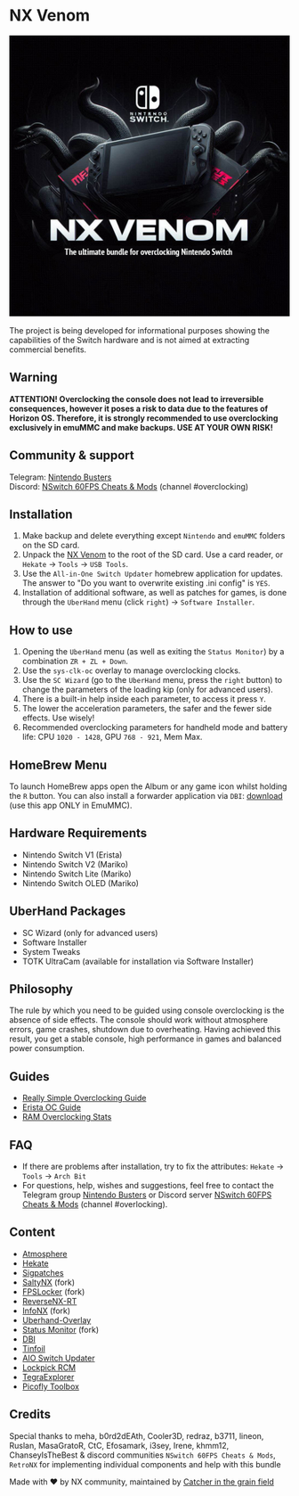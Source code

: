 # NX Venom

![Banner](banner.jpg)

The project is being developed for informational purposes showing the capabilities of the Switch hardware and is not aimed at extracting commercial benefits.

## Warning

**ATTENTION! Overclocking the console does not lead to irreversible consequences, however it poses a risk to data due to the features of Horizon OS. Therefore, it is strongly recommended to use overclocking exclusively in emuMMC and make backups. USE AT YOUR OWN RISK!**

## Community & support

Telegram: [Nintendo Busters](https://t.me/NintendoBusters)  
Discord: [NSwitch 60FPS Cheats & Mods](https://discord.com/invite/UqN6FcepTQ) (channel #overclocking)

## Installation

1. Make backup and delete everything except `Nintendo` and `emuMMC` folders on the SD card.
2. Unpack the [NX Venom](https://github.com/CatcherITGF/NX-Venom/raw/main/NXVenom.zip) to the root of the SD card. Use a card reader, or `Hekate` → `Tools` → `USB Tools`.
3. Use the `All-in-One Switch Updater` homebrew application for updates. The answer to "Do you want to overwrite existing .ini config" is `YES`.
4. Installation of additional software, as well as patches for games, is done through the `UberHand` menu (click `right`) → `Software Installer`.

## How to use

1. Opening the `UberHand` menu (as well as exiting the `Status Monitor`) by a combination `ZR + ZL + Down`.
2. Use the `sys-clk-oc` overlay to manage overclocking clocks.
3. Use the `SC Wizard` (go to the `UberHand` menu, press the `right` button) to change the parameters of the loading kip (only for advanced users).
4. There is a built-in help inside each parameter, to access it press `Y`.
5. The lower the acceleration parameters, the safer and the fewer side effects. Use wisely!
6. Recommended overclocking parameters for handheld mode and battery life: CPU `1020 - 1428`, GPU `768 - 921`, Mem Max.

## HomeBrew Menu

To launch HomeBrew apps open the Album or any game icon whilst holding the `R` button. You can also install a forwarder application via `DBI`: [download](https://github.com/CatcherITGF/NX-Venom/raw/main/Sources/Tools/Apps/hbmenu_%5B0104444444440000%5D.nsp) (use this app ONLY in EmuMMC).

## Hardware Requirements

- Nintendo Switch V1 (Erista)
- Nintendo Switch V2 (Mariko)
- Nintendo Switch Lite (Mariko)
- Nintendo Switch OLED (Mariko)

## UberHand Packages

- SC Wizard (only for advanced users)
- Software Installer
- System Tweaks  
- TOTK UltraCam (available for installation via Software Installer)

## Philosophy

The rule by which you need to be guided using console overclocking is the absence of side effects. The console should work without atmosphere errors, game crashes, shutdown due to overheating. Having achieved this result, you get a stable console, high performance in games and balanced power consumption.

## Guides

- [Really Simple Overclocking Guide](https://rentry.co/ocsc)
- [Erista OC Guide](https://rentry.co/erista)
- [RAM Overclocking Stats](https://docs.google.com/spreadsheets/d/154TU8NRI3G8wY0ndf8HYJG20wsajW_CeSvkJLHw7o1g/edit?gid=0#gid=0)

## FAQ

- If there are problems after installation, try to fix the attributes: `Hekate` → `Tools` → `Arch Bit`
- For questions, help, wishes and suggestions, feel free to contact the Telegram group [Nintendo Busters](https://t.me/NintendoBusters) or Discord server [NSwitch 60FPS Cheats & Mods](https://discord.com/invite/UqN6FcepTQ) (channel #overlocking).

## Content

- [Atmosphere](https://github.com/Atmosphere-NX/Atmosphere)
- [Hekate](https://github.com/CTCaer/hekate)
- [Sigpatches](https://sigmapatches.coomer.party)
- [SaltyNX](https://github.com/masagrator/SaltyNX) (fork)
- [FPSLocker](https://github.com/masagrator/FPSLocker) (fork)
- [ReverseNX-RT](https://github.com/masagrator/ReverseNX-RT)
- [InfoNX](https://github.com/renA21/InfoNX) (fork)
- [Uberhand-Overlay](https://github.com/efosamark/Uberhand-Overlay)
- [Status Monitor](https://github.com/hanai3Bi/Status-Monitor-Overlay) (fork)
- [DBI](https://github.com/rashevskyv/dbi)
- [Tinfoil](https://tinfoil.io)
- [AIO Switch Updater](https://github.com/HamletDuFromage/aio-switch-updater)
- [Lockpick RCM](https://github.com/s1204IT/Lockpick_RCM)
- [TegraExplorer](https://github.com/suchmememanyskill/TegraExplorer)
- [Picofly Toolbox](https://github.com/Ansem-SoD/Picofly)

## Credits

Special thanks to meha, b0rd2dEAth, Cooler3D, redraz, b3711, lineon, Ruslan, MasaGratoR, CtC, Efosamark, i3sey, Irene, khmm12, ChanseyIsTheBest & discord communities `NSwitch 60FPS Cheats & Mods`, `RetroNX` for implementing individual components and help with this bundle

Made with ❤️ by NX community, maintained by [Catcher in the grain field](https://github.com/CatcherITGF)
